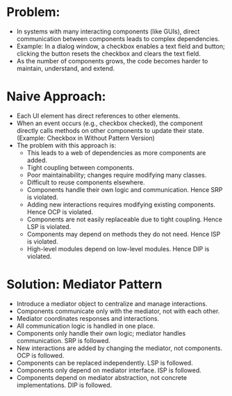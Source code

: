 # Problem:
- In systems with many interacting components (like GUIs), direct communication between components leads to complex dependencies.
- Example: In a dialog window, a checkbox enables a text field and button; clicking the button resets the checkbox and clears the text field.
- As the number of components grows, the code becomes harder to maintain, understand, and extend.

# Naive Approach:
- Each UI element has direct references to other elements.
- When an event occurs (e.g., checkbox checked), the component directly calls methods on other components to update their state. (Example: Checkbox in Without Pattern Version)
- The problem with this approach is:
    - This leads to a web of dependencies as more components are added.
    - Tight coupling between components.
    - Poor maintainability; changes require modifying many classes.
    - Difficult to reuse components elsewhere.
    - Components handle their own logic and communication. Hence SRP is violated.
    - Adding new interactions requires modifying existing components. Hence OCP is violated.
    - Components are not easily replaceable due to tight coupling. Hence LSP is violated.
    - Components may depend on methods they do not need. Hence ISP is violated.
    - High-level modules depend on low-level modules. Hence DIP is violated.

# Solution: Mediator Pattern
- Introduce a mediator object to centralize and manage interactions.
- Components communicate only with the mediator, not with each other.
- Mediator coordinates responses and interactions.
- All communication logic is handled in one place.
- Components only handle their own logic; mediator handles communication. SRP is followed.
- New interactions are added by changing the mediator, not components. OCP is followed.
- Components can be replaced independently. LSP is followed.
- Components only depend on mediator interface. ISP is followed.
- Components depend on mediator abstraction, not concrete implementations. DIP is followed.

